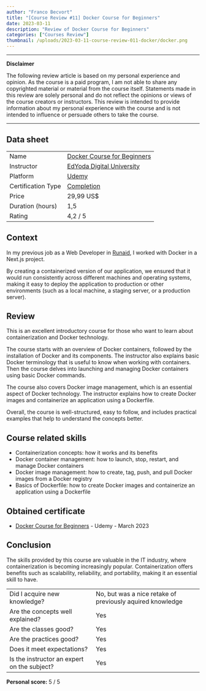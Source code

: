 ```yaml
---
author: "Franco Becvort"
title: "[Course Review #11] Docker Course for Beginners"
date: 2023-03-11
description: "Review of Docker Course for Beginners"
categories: ["Courses Review"]
thumbnail: /uploads/2023-03-11-course-review-011-docker/docker.png
---
```


---

**Disclaimer**

The following review article is based on my personal experience and opinion. As the course is a paid program, I am not able to share any copyrighted material or material from the course itself. Statements made in this review are solely personal and do not reflect the opinions or views of the course creators or instructors. This review is intended to provide information about my personal experience with the course and is not intended to influence or persuade others to take the course.

---

## Data sheet

|                    |                                                                                                    |
| ------------------ | -------------------------------------------------------------------------------------------------- |
| Name               | [Docker Course for Beginners](https://www.udemy.com/course/docker-container-course-for-beginners/) |
| Instructor         | [EdYoda Digital University](https://www.linkedin.com/company/edyoda/)                              |
| Platform           | [Udemy](https://www.udemy.com/)                                                                    |
| Certification Type | [Completion](https://support.udemy.com/hc/en-us/sections/360011037194-Certificates-of-Completion)  |
| Price              | 29,99 US$                                                                                          |
| Duration \(hours\) | 1,5                                                                                                |
| Rating             | 4,2 / 5                                                                                            |

## Context

In my previous job as a Web Developer in [Runaid](https://www.runaid.com.ar/index.php?languaje=en), I worked with Docker in a Next.js project.

By creating a containerized version of our application, we ensured that it would run consistently across different machines and operating systems, making it easy to deploy the application to production or other environments \(such as a local machine, a staging server, or a production server\).

## Review

This is an excellent introductory course for those who want to learn about containerization and Docker technology.

The course starts with an overview of Docker containers, followed by the installation of Docker and its components. The instructor also explains basic Docker terminology that is useful to know when working with containers. Then the course delves into launching and managing Docker containers using basic Docker commands.

The course also covers Docker image management, which is an essential aspect of Docker technology. The instructor explains how to create Docker images and containerize an application using a Dockerfile.

Overall, the course is well-structured, easy to follow, and includes practical examples that help to understand the concepts better.

## Course related skills

- Containerization concepts: how it works and its benefits
- Docker container management: how to launch, stop, restart, and manage Docker containers
- Docker image management: how to create, tag, push, and pull Docker images from a Docker registry
- Basics of Dockerfile: how to create Docker images and containerize an application using a Dockerfile

## Obtained certificate

- [Docker Course for Beginners](https://udemy-certificate.s3.amazonaws.com/pdf/UC-0ae35129-11f6-4f38-bf0a-384898291228.pdf) - Udemy - March 2023

## Conclusion

The skills provided by this course are valuable in the IT industry, where containerization is becoming increasingly popular. Containerization offers benefits such as scalability, reliability, and portability, making it an essential skill to have.

|                                             |                                                           |
| ------------------------------------------- | --------------------------------------------------------- |
| Did I acquire new knowledge?                | No, but was a nice retake of previously aquired knowledge |
| Are the concepts well explained?            | Yes                                                       |
| Are the classes good?                       | Yes                                                       |
| Are the practices good?                     | Yes                                                       |
| Does it meet expectations?                  | Yes                                                       |
| Is the instructor an expert on the subject? | Yes                                                       |

**Personal score:** 5 / 5
